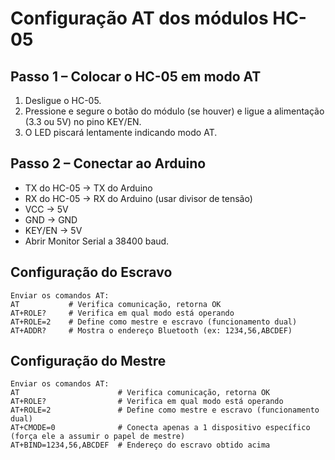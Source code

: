# Configuração AT dos módulos HC-05

## Passo 1 – Colocar o HC-05 em modo AT

1. Desligue o HC-05.
2. Pressione e segure o botão do módulo (se houver) e ligue a alimentação (3.3 ou 5V) no pino KEY/EN.
3. O LED piscará lentamente indicando modo AT.

## Passo 2 – Conectar ao Arduino

- TX do HC-05 → TX do Arduino
- RX do HC-05 → RX do Arduino (usar divisor de tensão)
- VCC → 5V
- GND → GND
- KEY/EN → 5V
- Abrir Monitor Serial a 38400 baud.

## Configuração do Escravo

```
Enviar os comandos AT:
AT           # Verifica comunicação, retorna OK
AT+ROLE?     # Verifica em qual modo está operando
AT+ROLE=2    # Define como mestre e escravo (funcionamento dual)
AT+ADDR?     # Mostra o endereço Bluetooth (ex: 1234,56,ABCDEF)
```

## Configuração do Mestre

```
Enviar os comandos AT:
AT                      # Verifica comunicação, retorna OK
AT+ROLE?                # Verifica em qual modo está operando
AT+ROLE=2               # Define como mestre e escravo (funcionamento dual)
AT+CMODE=0              # Conecta apenas a 1 dispositivo específico (força ele a assumir o papel de mestre)
AT+BIND=1234,56,ABCDEF  # Endereço do escravo obtido acima
```
